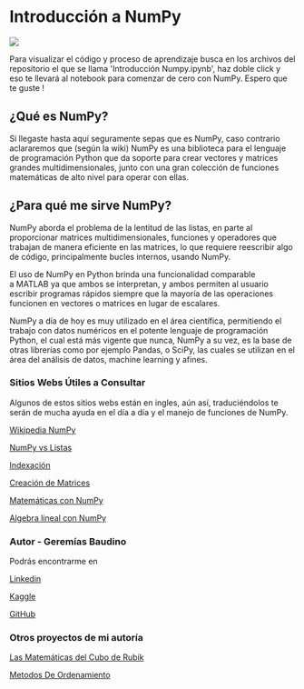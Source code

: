 # Introducción a NumPy

![](https://external-content.duckduckgo.com/iu/?u=https%3A%2F%2Ftse3.mm.bing.net%2Fth%3Fid%3DOIP.8oi_OTKHcm2Add4cVpXqJQHaEK%26pid%3DApi&f=1)

Para visualizar el código y proceso de aprendizaje busca en los archivos del repositorio el que se llama 'Introducción Numpy.ipynb', haz doble click y eso te llevará al notebook para comenzar de cero con NumPy. Espero que te guste !

## ¿Qué es NumPy?

Si llegaste hasta aquí seguramente sepas que es NumPy, caso contrario aclararemos que (según la wiki) NumPy es una biblioteca para el lenguaje de programación Python que da soporte para crear vectores y matrices grandes multidimensionales, junto con una gran colección de funciones matemáticas de alto nivel para operar con ellas.

## ¿Para qué me sirve NumPy?

NumPy aborda el problema de la lentitud de las listas, en parte al proporcionar matrices multidimensionales, funciones y operadores que trabajan de manera eficiente en las matrices, lo que requiere reescribir algo de código, principalmente bucles internos, usando NumPy.

El uso de NumPy en Python brinda una funcionalidad comparable a MATLAB ya que ambos se interpretan, y ambos permiten al usuario escribir programas rápidos siempre que la mayoría de las operaciones funcionen en vectores o matrices en lugar de escalares.

NumPy a día de hoy es muy utilizado en el área científica, permitiendo el trabajo con datos numéricos en el potente lenguaje de programación Python, el cual está más vigente que nunca, NumPy a su vez, es la base de otras librerías como por ejemplo Pandas, o SciPy, las cuales se utilizan en el área del análisis de datos, machine learning y afines.

### Sitios Webs Útiles a Consultar

Algunos de estos sitios webs están en ingles, aún así, traduciéndolos te serán de mucha ayuda en el día a día y el manejo de funciones de NumPy.

[Wikipedia NumPy](https://es.wikipedia.org/wiki/NumPy)

[NumPy vs Listas](https://jakevdp.github.io/blog/2014/05/09/why-python-is-slow/)

[Indexación](https://docs.scipy.org/doc/numpy-1.13.0/user/basics.indexing.html)

[Creación de Matrices](https://numpy.org/doc/stable/reference/routines.array-creation.html)

[Matemáticas con NumPy](https://numpy.org/doc/stable/reference/routines.math.html)

[Algebra lineal con NumPy](https://numpy.org/doc/stable/reference/routines.linalg.html)

### Autor - Geremías Baudino

Podrás encontrarme en

[Linkedin](https://linkedin.com/in/geremiasbaudino)

[Kaggle](https://www.kaggle.com/geremiasbaudino)

[GitHub](https://github.com/GBaudino)

### Otros proyectos de mi autoría

[Las Matemáticas del Cubo de Rubik](https://www.notion.so/El-cubo-de-Rubik-y-su-matem-tica-891419faa9cd40a7a5e58bc6e24bcb03)

[Metodos De Ordenamiento](https://github.com/GBaudino/MetodosDeOrdenamiento)